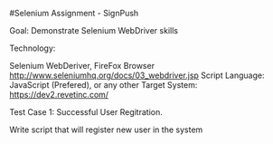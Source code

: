 #Selenium Assignment - SignPush

Goal: Demonstrate Selenium WebDriver skills

Technology:

Selenium WebDeriver, FireFox Browser http://www.seleniumhq.org/docs/03_webdriver.jsp
Script Language: JavaScript (Prefered), or any other
Target System: https://dev2.revetinc.com/

Test Case 1: Successful User Regitration.

Write script that will register new user in the system
